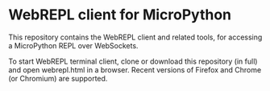 WebREPL client for MicroPython
==============================

This repository contains the WebREPL client and related tools, for
accessing a MicroPython REPL over WebSockets.

To start WebREPL terminal client, clone or download this repository
(in full) and open webrepl.html in a browser. Recent versions of
Firefox and Chrome (or Chromium) are supported.
